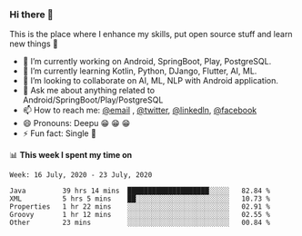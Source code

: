 ### Hi there 👋
This is the place where I enhance my skills, put open source stuff and learn new things :rofl:

- 🔭 I’m currently working on Android, SpringBoot, Play, PostgreSQL. 
- 🌱 I’m currently learning Kotlin, Python, DJango, Flutter, AI, ML.
- 👯 I’m looking to collaborate on AI, ML, NLP with Android application.
- 💬 Ask me about anything related to Android/SpringBoot/Play/PostgreSQL
- 📫 How to reach me: [@email](deepakgupta7403@gmail.com) , [@twitter](https://twitter.com/deepakgupta7403), [@linkedln](https://in.linkedin.com/in/deepak-gupta-23b3b1113), [@facebook](https://facebook.com/deepakgupta7403)
- 😄 Pronouns: Deepu :grin: :grin: :grin:
- ⚡ Fun fact: Single :grimacing:

📊 **This week I spent my time on**

<!--START_SECTION:waka-->
```text
Week: 16 July, 2020 - 23 July, 2020

Java         39 hrs 14 mins  ████████████████████░░░░░   82.84 % 
XML          5 hrs 5 mins    ██░░░░░░░░░░░░░░░░░░░░░░░   10.73 % 
Properties   1 hr 22 mins    ░░░░░░░░░░░░░░░░░░░░░░░░░   02.91 % 
Groovy       1 hr 12 mins    ░░░░░░░░░░░░░░░░░░░░░░░░░   02.55 % 
Other        23 mins         ░░░░░░░░░░░░░░░░░░░░░░░░░   00.84 %
```
<!--END_SECTION:waka-->

